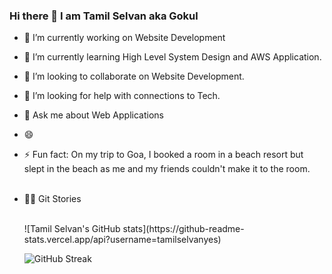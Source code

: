 ### Hi there 👋 I am Tamil Selvan aka Gokul

- 🔭 I’m currently working on Website Development
- 🌱 I’m currently learning High Level System Design and AWS Application.
- 👯 I’m looking to collaborate on Website Development.
- 🤔 I’m looking for help with connections to Tech.
- 💬 Ask me about Web Applications
- 😄
- ⚡ Fun fact: On my trip to Goa, I booked a room in a beach resort but slept in the beach as me and my friends couldn't make it to the room.
  <br></br>
- 👨‍💻 Git Stories
  <br></br>
  <div display= "flex">
  ![Tamil Selvan's GitHub stats](https://github-readme-stats.vercel.app/api?username=tamilselvanyes)

  ![GitHub Streak](https://github-readme-streak-stats.herokuapp.com/?user=tamilselvanyes)
  </div>
